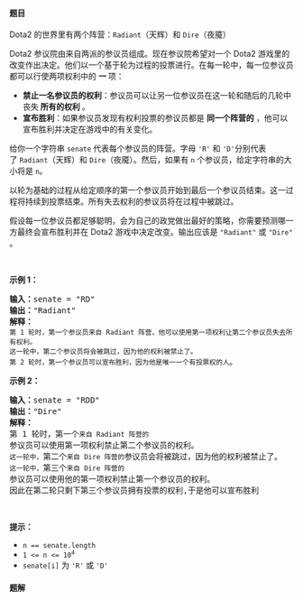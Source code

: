 #### 题目
<p>Dota2 的世界里有两个阵营：<code>Radiant</code>（天辉）和&nbsp;<code>Dire</code>（夜魇）</p>

<p>Dota2 参议院由来自两派的参议员组成。现在参议院希望对一个 Dota2 游戏里的改变作出决定。他们以一个基于轮为过程的投票进行。在每一轮中，每一位参议员都可以行使两项权利中的 <strong>一 </strong>项：</p>

<ul>
	<li><strong>禁止一名参议员的权利</strong>：参议员可以让另一位参议员在这一轮和随后的几轮中丧失<strong> 所有的权利 </strong>。</li>
	<li><strong>宣布胜利</strong>：如果参议员发现有权利投票的参议员都是 <strong>同一个阵营的</strong> ，他可以宣布胜利并决定在游戏中的有关变化。</li>
</ul>

<p>给你一个字符串&nbsp;<code>senate</code> 代表每个参议员的阵营。字母 <code>'R'</code> 和 <code>'D'</code>分别代表了&nbsp;<code>Radiant</code>（天辉）和&nbsp;<code>Dire</code>（夜魇）。然后，如果有 <code>n</code> 个参议员，给定字符串的大小将是&nbsp;<code>n</code>。</p>

<p>以轮为基础的过程从给定顺序的第一个参议员开始到最后一个参议员结束。这一过程将持续到投票结束。所有失去权利的参议员将在过程中被跳过。</p>

<p>假设每一位参议员都足够聪明，会为自己的政党做出最好的策略，你需要预测哪一方最终会宣布胜利并在 Dota2 游戏中决定改变。输出应该是&nbsp;<code>"Radiant"</code> 或 <code>"Dire"</code> 。</p>

<p>&nbsp;</p>

<p><strong>示例 1：</strong></p>

<pre>
<strong>输入：</strong>senate = "RD"
<strong>输出：</strong>"Radiant"
<strong>解释：
</strong><code>第 1 轮时，第一个参议员来自 Radiant 阵营，他可以使用第一项权利让第二个参议员失去所有权利。
这一轮中，第二个参议员将会被跳过，因为他的权利被禁止了。
第 2 轮时，第一个参议员可以宣布胜利，因为他是唯一一个有投票权的人</code>。
</pre>

<p><strong>示例 2：</strong></p>

<pre>
<strong>输入：</strong>senate = "RDD"
<strong>输出：</strong>"Dire"
<strong>解释：</strong>
第 1 轮时，第一个<code>来自 Radiant 阵营的</code>参议员可以使用第一项权利禁止第二个参议员的权利。
<code>这一轮中，</code>第二个<code>来自 Dire 阵营的</code>参议员会将被跳过，因为他的权利被禁止了。
<code>这一轮中，</code>第三个<code>来自 Dire 阵营的</code>参议员可以使用他的第一项权利禁止第一个参议员的权利。
因此在第二轮只剩下第三个参议员拥有投票的权利,于是他可以宣布胜利
</pre>

<p>&nbsp;</p>

<p><strong>提示：</strong></p>

<ul>
	<li><code>n == senate.length</code></li>
	<li><code>1 &lt;= n &lt;= 10<sup>4</sup></code></li>
	<li><code>senate[i]</code> 为 <code>'R'</code> 或 <code>'D'</code></li>
</ul>


 #### 题解